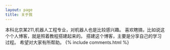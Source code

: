 ```yaml
---
layout: page
title: 关于我 
---
```


本科北京某211,机器人工程专业，对机器人也是比较感兴趣。
喜欢瞎搞，比如说这个个人博客，就是照着教程搭建起来的。
搭建这个博客，主要是分享自己的学习过程。
希望对大家有所帮助。
{% include comments.html %}

